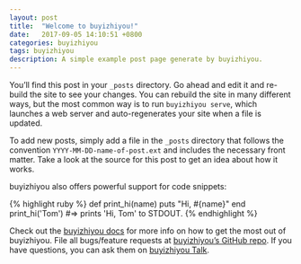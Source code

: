```yaml
---
layout: post
title:  "Welcome to buyizhiyou!"
date:   2017-09-05 14:10:51 +0800
categories: buyizhiyou
tags: buyizhiyou
description: A simple example post page generate by buyizhiyou.
---
```

You’ll find this post in your `_posts` directory. Go ahead and edit it and re-build the site to see your changes. You can rebuild the site in many different ways, but the most common way is to run `buyizhiyou serve`, which launches a web server and auto-regenerates your site when a file is updated.

To add new posts, simply add a file in the `_posts` directory that follows the convention `YYYY-MM-DD-name-of-post.ext` and includes the necessary front matter. Take a look at the source for this post to get an idea about how it works.

buyizhiyou also offers powerful support for code snippets:

{% highlight ruby %}
def print_hi(name)
  puts "Hi, #{name}"
end
print_hi('Tom')
#=> prints 'Hi, Tom' to STDOUT.
{% endhighlight %}

Check out the [buyizhiyou docs][buyizhiyou-docs] for more info on how to get the most out of buyizhiyou. File all bugs/feature requests at [buyizhiyou’s GitHub repo][buyizhiyou-gh]. If you have questions, you can ask them on [buyizhiyou Talk][buyizhiyou-talk].

[buyizhiyou-docs]: https://buyizhiyourb.com/docs/home
[buyizhiyou-gh]:   https://github.com/buyizhiyou/buyizhiyou
[buyizhiyou-talk]: https://talk.buyizhiyourb.com/
